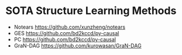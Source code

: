 # SOTA Structure Learning Methods

* Notears https://github.com/xunzheng/notears
* GES https://github.com/bd2kccd/py-causal
* PC https://github.com/bd2kccd/py-causal
* GraN-DAG https://github.com/kurowasan/GraN-DAG